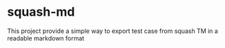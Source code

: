 # squash-md
This project provide a simple way to export test case from squash TM in a readable markdown format